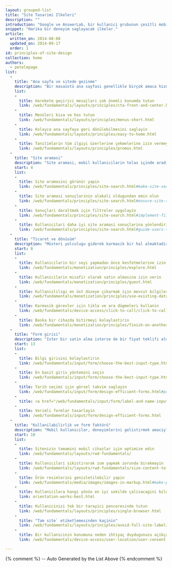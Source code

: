 ```yaml
---
layout: grouped-list
title: "Site Tasarimi Ilkeleri"
description: ""
introduction: "Google ve AnswerLab, bir kullanici grubunun çesitli mobil sitelerle nasil etkilesimde bulundugunu inceleyen yogun bir <a href='research-study.html'>arastirma çalismasi</a> gerçeklestirdi.  Amaç su sorunun yanitini bulmakti: Iyi bir mobil siteyi neler olusturur?"
snippet: "Harika bir deneyim saglayacak ilkeler."
article:
  written_on: 2014-08-08
  updated_on: 2014-09-17
  order: 1
id: principles-of-site-design
collection: home
authors:
  - petelepage
list:
  -
    title: "Ana sayfa ve sitede gezinme"
    description: "Bir masaüstü ana sayfasi genellikle birçok amaca hizmet eder, ancak mobil ana sayfa kullanicilari aradiklari içerige baglamaya odaklanmalidir."
    list:
    -
      title: Harekete geçirici mesajlari çok önemli konumda tutun
      link: /web/fundamentals/layouts/principles/cta-front-and-center.html
    -
      title: Menüleri kisa ve hos tutun
      link: /web/fundamentals/layouts/principles/menus-short.html
    -
      title: Kolayca ana sayfaya geri dönülebilmesini saglayin
      link: /web/fundamentals/layouts/principles/easy-to-home.html
    -
      title: Tanitimlarin tüm ilgiyi üzerlerine çekmelerine izin vermeyin
      link: /web/fundamentals/layouts/principles/promos.html 
  -
    title: "Site aramasi"
    description: "Site aramasi, mobil kullanicilarin telas içinde aradiklari seyi bulmalarina yardimci olma açisindan çok önemlidir."
    start: 4
    list:
    -
      title: Site aramasini görünür yapin
      link: /web/fundamentals/principles/site-search.html#make-site-search-visible
    -
      title: Site aramasi sonuçlarinin alakali oldugundan emin olun
      link: /web/fundamentals/principles/site-search.html#ensure-site-search-results-are-relevant
    -
      title: Sonuçlari daraltmak için filtreler uygulayin
      link: /web/fundamentals/principles/site-search.html#implement-filters-to-narrow-results
    -
      title: Kullanicilari daha iyi site aramasi sonuçlarina yönlendirin
      link: /web/fundamentals/principles/site-search.html#guide-users-to-better-site-search-results
  -
    title: "Ticaret ve dönüsüm"
    description: "Müsteri yolculugu giderek karmasik bir hal almaktadir ve kullanicilar, kendi kosullariyla dönüsmeyi bekler."
    start: 8
    list:
    -
      title: Kullanicilarin bir seyi yapmadan önce kesfetmelerine izin verin
      link: /web/fundamentals/monetization/principles/explore.html
    -
      title: Kullanicilarin misafir olarak satin almasina izin verin
      link: /web/fundamentals/monetization/principles/guest.html
    -
      title: Kullanisliligi en üst düzeye çikarmak için mevcut bilgileri kullanin
      link: /web/fundamentals/monetization/principles/use-existing-data.html
    - 
      title: Karmasik görevler için tikla ve ara dügmeleri kullanin
      link: /web/fundamentals/device-access/click-to-call/click-to-call.html
    - 
      title: Baska bir cihazda bitirmeyi kolaylastirin
      link: /web/fundamentals/monetization/principles/finish-on-another-device
  -
    title: "Form girisi"
    description: "Ister bir satin alma isterse de bir fiyat teklifi alma veya e-posta listesine katilma islemi olsun, kullanicilarin dönüsüm deneyimi mümkün oldugunca kesintisiz olmalidir."
    start: 13
    list:
    -
      title: Bilgi girisini kolaylastirin
      link: /web/fundamentals/input/form/choose-the-best-input-type.html
    -
      title: En basit giris yöntemini seçin
      link: /web/fundamentals/input/form/choose-the-best-input-type.html#offer-suggestions-during-input-with-datalist
    -
      title: Tarih seçimi için görsel takvim saglayin
      link: /web/fundamentals/input/form/design-efficient-forms.html#provide-visual-calendars-when-selecting-dates
    -
      title: <a href="/web/fundamentals/input/form/label-and-name-inputs.html">Etiketleme</a> ve <a href="/web/fundamentals/input/form/provide-real-time-validation.html">gerçek zamanli dogrulama</a> ile form hatalarini en aza indirin
    -
      title: Verimli formlar tasarlayin
      link: /web/fundamentals/input/form/design-efficient-forms.html
  -
    title: "Kullanilabilirlik ve form faktörü"
    description: "Mobil kullanicilar, deneyimlerini gelistirmek amaciyla onlar için yaptiginiz küçük seyleri fark eder ve bundan memnun olurlar."
    start: 18
    list: 
    -
      title: Sitenizin tamamini mobil cihazlar için optimize edin
      link: /web/fundamentals/layouts/rwd-fundamentals/
    -
      title: Kullanicilari sikistirarak zum yapmak zorunda birakmayin
      link: /web/fundamentals/layouts/rwd-fundamentals/size-content-to-the-viewport.html
    -
      title: Ürün resimlerini genisletilebilir yapin
      link: /web/fundamentals/media/images/images-in-markup.html#make-product-images-expandable
    -
      title: Kullanicilara hangi yönün en iyi sekilde çalisacagini bildirin
      link: orientation-works-best.html
    -
      title: Kullanicinizi tek bir tarayici penceresinde tutun
      link: /web/fundamentals/layouts/principles/single-browser.html
    -
      title: "Tam site` etiketlemesinden kaçinin"
      link: /web/fundamentals/layouts/principles/avoid-full-site-labeling.html
    -
      title: Bir kullanicinin konumuna neden ihtiyaç duydugunuzu açikça belirtin
      link: /web/fundamentals/device-access/user-location/user-consent.html#always-request-access-to-location-on-a-user-gesture

---
```


{% comment %}
  -- Auto Generated by the List Above
{% endcomment %}


